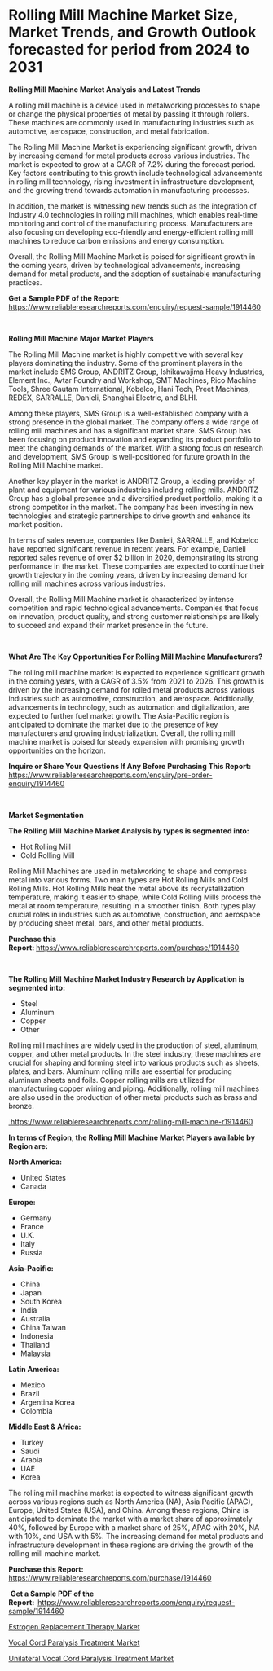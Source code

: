 <p><h1>Rolling Mill Machine Market Size, Market Trends, and Growth Outlook forecasted for period from 2024 to 2031</h1></p><p><strong>Rolling Mill Machine Market Analysis and Latest Trends</strong></p>
<p><p>A rolling mill machine is a device used in metalworking processes to shape or change the physical properties of metal by passing it through rollers. These machines are commonly used in manufacturing industries such as automotive, aerospace, construction, and metal fabrication.</p><p>The Rolling Mill Machine Market is experiencing significant growth, driven by increasing demand for metal products across various industries. The market is expected to grow at a CAGR of 7.2% during the forecast period. Key factors contributing to this growth include technological advancements in rolling mill technology, rising investment in infrastructure development, and the growing trend towards automation in manufacturing processes.</p><p>In addition, the market is witnessing new trends such as the integration of Industry 4.0 technologies in rolling mill machines, which enables real-time monitoring and control of the manufacturing process. Manufacturers are also focusing on developing eco-friendly and energy-efficient rolling mill machines to reduce carbon emissions and energy consumption.</p><p>Overall, the Rolling Mill Machine Market is poised for significant growth in the coming years, driven by technological advancements, increasing demand for metal products, and the adoption of sustainable manufacturing practices.</p></p>
<p><strong>Get a Sample PDF of the Report:&nbsp;</strong> <a href="https://www.reliableresearchreports.com/enquiry/request-sample/1914460">https://www.reliableresearchreports.com/enquiry/request-sample/1914460</a></p>
<p>&nbsp;</p>
<p><strong>Rolling Mill Machine Major Market Players</strong></p>
<p><p>The Rolling Mill Machine market is highly competitive with several key players dominating the industry. Some of the prominent players in the market include SMS Group, ANDRITZ Group, Ishikawajima Heavy Industries, Element Inc., Avtar Foundry and Workshop, SMT Machines, Rico Machine Tools, Shree Gautam International, Kobelco, Hani Tech, Preet Machines, REDEX, SARRALLE, Danieli, Shanghai Electric, and BLHI.</p><p>Among these players, SMS Group is a well-established company with a strong presence in the global market. The company offers a wide range of rolling mill machines and has a significant market share. SMS Group has been focusing on product innovation and expanding its product portfolio to meet the changing demands of the market. With a strong focus on research and development, SMS Group is well-positioned for future growth in the Rolling Mill Machine market.</p><p>Another key player in the market is ANDRITZ Group, a leading provider of plant and equipment for various industries including rolling mills. ANDRITZ Group has a global presence and a diversified product portfolio, making it a strong competitor in the market. The company has been investing in new technologies and strategic partnerships to drive growth and enhance its market position.</p><p>In terms of sales revenue, companies like Danieli, SARRALLE, and Kobelco have reported significant revenue in recent years. For example, Danieli reported sales revenue of over $2 billion in 2020, demonstrating its strong performance in the market. These companies are expected to continue their growth trajectory in the coming years, driven by increasing demand for rolling mill machines across various industries.</p><p>Overall, the Rolling Mill Machine market is characterized by intense competition and rapid technological advancements. Companies that focus on innovation, product quality, and strong customer relationships are likely to succeed and expand their market presence in the future.</p></p>
<p>&nbsp;</p>
<p><strong>What Are The Key Opportunities For Rolling Mill Machine Manufacturers?</strong></p>
<p><p>The rolling mill machine market is expected to experience significant growth in the coming years, with a CAGR of 3.5% from 2021 to 2026. This growth is driven by the increasing demand for rolled metal products across various industries such as automotive, construction, and aerospace. Additionally, advancements in technology, such as automation and digitalization, are expected to further fuel market growth. The Asia-Pacific region is anticipated to dominate the market due to the presence of key manufacturers and growing industrialization. Overall, the rolling mill machine market is poised for steady expansion with promising growth opportunities on the horizon.</p></p>
<p><strong>Inquire or Share Your Questions If Any Before Purchasing This Report:</strong> <a href="https://www.reliableresearchreports.com/enquiry/pre-order-enquiry/1914460">https://www.reliableresearchreports.com/enquiry/pre-order-enquiry/1914460</a></p>
<p>&nbsp;</p>
<p><strong>Market Segmentation</strong></p>
<p><strong>The Rolling Mill Machine Market Analysis by types is segmented into:</strong></p>
<p><ul><li>Hot Rolling Mill</li><li>Cold Rolling Mill</li></ul></p>
<p><p>Rolling Mill Machines are used in metalworking to shape and compress metal into various forms. Two main types are Hot Rolling Mills and Cold Rolling Mills. Hot Rolling Mills heat the metal above its recrystallization temperature, making it easier to shape, while Cold Rolling Mills process the metal at room temperature, resulting in a smoother finish. Both types play crucial roles in industries such as automotive, construction, and aerospace by producing sheet metal, bars, and other metal products.</p></p>
<p><strong>Purchase this Report:&nbsp;</strong><a href="https://www.reliableresearchreports.com/purchase/1914460">https://www.reliableresearchreports.com/purchase/1914460</a></p>
<p>&nbsp;</p>
<p><strong>The Rolling Mill Machine Market Industry Research by Application is segmented into:</strong></p>
<p><ul><li>Steel</li><li>Aluminum</li><li>Copper</li><li>Other</li></ul></p>
<p><p>Rolling mill machines are widely used in the production of steel, aluminum, copper, and other metal products. In the steel industry, these machines are crucial for shaping and forming steel into various products such as sheets, plates, and bars. Aluminum rolling mills are essential for producing aluminum sheets and foils. Copper rolling mills are utilized for manufacturing copper wiring and piping. Additionally, rolling mill machines are also used in the production of other metal products such as brass and bronze.</p></p>
<p><a href="https://www.reliableresearchreports.com/rolling-mill-machine-r1914460">&nbsp;https://www.reliableresearchreports.com/rolling-mill-machine-r1914460</a></p>
<p><strong>In terms of Region, the Rolling Mill Machine Market Players available by Region are:</strong></p>
<p>
    <p> <strong> North America: </strong>
        <ul>
            <li>United States</li>
            <li>Canada</li>
        </ul>
        </p> 
    <p> <strong> Europe: </strong>
        <ul>
            <li>Germany</li>
            <li>France</li>
            <li>U.K.</li>
            <li>Italy</li>
            <li>Russia</li>
        </ul>
        </p> 
    <p> <strong> Asia-Pacific: </strong>
        <ul>
            <li>China</li>
            <li>Japan</li>
            <li>South Korea</li>
            <li>India</li>
            <li>Australia</li>
            <li>China Taiwan</li>
            <li>Indonesia</li>
            <li>Thailand</li>
            <li>Malaysia</li>
        </ul>
        </p> 
    <p> <strong> Latin America: </strong>
        <ul>
            <li>Mexico</li>
            <li>Brazil</li>
            <li>Argentina Korea</li>
            <li>Colombia</li>
        </ul>
        </p> 
    <p> <strong> Middle East & Africa: </strong>
        <ul>
            <li>Turkey</li>
            <li>Saudi</li>
            <li>Arabia</li>
            <li>UAE</li>
            <li>Korea</li>
        </ul>
    </p>
    </p>
<p><p>The rolling mill machine market is expected to witness significant growth across various regions such as North America (NA), Asia Pacific (APAC), Europe, United States (USA), and China. Among these regions, China is anticipated to dominate the market with a market share of approximately 40%, followed by Europe with a market share of 25%, APAC with 20%, NA with 10%, and USA with 5%. The increasing demand for metal products and infrastructure development in these regions are driving the growth of the rolling mill machine market.</p></p>
<p><strong>Purchase this Report: </strong><a href="https://www.reliableresearchreports.com/purchase/1914460">https://www.reliableresearchreports.com/purchase/1914460</a></p>
<p>&nbsp;<strong>Get a Sample PDF of the Report:&nbsp;&nbsp;</strong><a href="https://www.reliableresearchreports.com/enquiry/request-sample/1914460">https://www.reliableresearchreports.com/enquiry/request-sample/1914460</a></p>
<p><strong></strong></p>
<p><p><a href="https://www.linkedin.com/pulse/insights-estrogen-replacement-therapy-industry-market-kihkc">Estrogen Replacement Therapy Market</a></p><p><a href="https://www.linkedin.com/pulse/vocal-cord-paralysis-treatment-market-trends-analysis-opportunities-ylq0c">Vocal Cord Paralysis Treatment Market</a></p><p><a href="https://www.linkedin.com/pulse/global-unilateral-vocal-cord-paralysis-treatment-market-0ad5c">Unilateral Vocal Cord Paralysis Treatment Market</a></p></p>